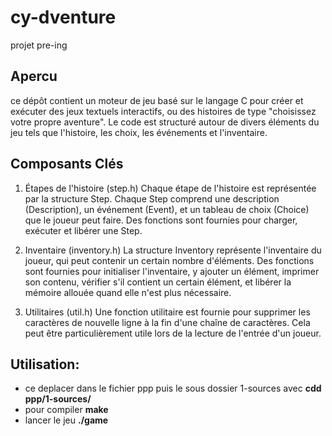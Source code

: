 # cy-dventure
projet pre-ing

## Apercu
ce dépôt contient un moteur de jeu basé sur le langage C pour créer et exécuter des jeux textuels interactifs, ou des histoires de type "choisissez votre propre aventure". Le code est structuré autour de divers éléments du jeu tels que l'histoire, les choix, les événements et l'inventaire.

## Composants Clés
1. Étapes de l'histoire (step.h)
Chaque étape de l'histoire est représentée par la structure Step. Chaque Step comprend une description (Description), un événement (Event), et un tableau de choix (Choice) que le joueur peut faire. Des fonctions sont fournies pour charger, exécuter et libérer une Step.

2. Inventaire (inventory.h)
La structure Inventory représente l'inventaire du joueur, qui peut contenir un certain nombre d'éléments. Des fonctions sont fournies pour initialiser l'inventaire, y ajouter un élément, imprimer son contenu, vérifier s'il contient un certain élément, et libérer la mémoire allouée quand elle n'est plus nécessaire.

3. Utilitaires (util.h)
Une fonction utilitaire est fournie pour supprimer les caractères de nouvelle ligne à la fin d'une chaîne de caractères. Cela peut être particulièrement utile lors de la lecture de l'entrée d'un joueur.

## Utilisation:
- ce deplacer dans le fichier ppp puis le sous dossier 1-sources avec **cdd ppp/1-sources/**
- pour compiler **make**
- lancer le jeu **./game**
